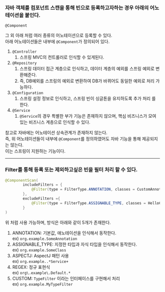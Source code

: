 ### 자바 객체를 컴포넌트 스캔을 통해 빈으로 등록하고자하는 경우 아래의 어노테이션을 붙인다.  

`@Component`  

그 외 아래 처럼 여러 종류의 어노테이션으로 등록할 수 있다.  
아래 어노테이션들은 내부에 `@Component`가 정의되어 있다.
1. `@Controller`
    1. 스프링 MVC의 컨트롤러로 인식할 수 있게된다.
2. `@Repository`
    1. 스프링 데이터 접근 계층으로 인식하고, 데이터 계층의 예외를 스프링 예외로 변환해준다.
    2. 즉, DB예외를 스프링의 예외로 변환하여 DB가 바뀌어도 동일한 예외로 처리 가능하다.
3. `@Configuration`
    1. 스프링 설정 정보로 인식하고, 스프링 빈이 싱글톤을 유지하도록 추가 처리
       를 한다.
4. `@Service`
    1. `@Service`의 경우 특별한 부가 기능은 존재하지 않으며, 핵심 비즈니스가 모여있는 비즈니스 계층으로 인식할 수 있다.

참고로 자바에는 어노테이션 상속관계가 존재하지 않는다.  
즉, 위 어노테이션들이 내부에 `@Component`를 정의하였어도 자바 기능을 통해 제공되지는 않는다.  
이는 스프링이 지원하는 기능이다.

---

### Filter를 통해 등록 또는 제외하고싶은  빈을 필터 처리 할 수 있다.

```java
@ComponentScan(
        includeFilters = {
            @Filter(type = FilterType.ANNOTATION, classes = CustomAnnotation.class)
        },
        excludeFilters ={
            @Filter(type = FilterType.ASSIGNABLE_TYPE, classes = HelloController.class)
        }
)
```

위 처럼 사용 가능하며, 방식은 아래와 같이 5개가 존재한다.  
1. ANNOTATION: 기본값, 애노테이션을 인식해서 동작한다.  
   ex) `org.example.SomeAnnotation`
2. ASSIGNABLE_TYPE: 지정한 타입과 자식 타입을 인식해서 동작한다.  
   ex) `org.example.SomeClass`
3. ASPECTJ: AspectJ 패턴 사용  
   ex) `org.example..*Service+`
4. REGEX: 정규 표현식  
   ex) `org\.example\.Default.*`
5. CUSTOM: `TypeFilter` 이라는 인터페이스를 구현해서 처리   
   ex) `org.example.MyTypeFilter`
      